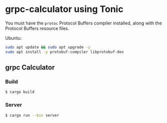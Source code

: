 # grpc-calculator using Tonic

You must have the `protoc` Protocol Buffers compiler
installed, along with the Protocol Buffers resource files.

Ubuntu:
```bash
sudo apt update && sudo apt upgrade -y
sudo apt install -y protobuf-compiler libprotobuf-dev
```


## grpc Calculator

### Build

```bash
$ cargo build
```

### Server

```bash
$ cargo run --bin server
```